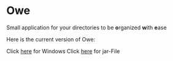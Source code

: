 # Owe
Small application for your directories to be **o**rganized **w**ith **e**ase


Here is the current version of Owe:

Click [here](https://drive.google.com/open?id=1UvVex-bH5qI4jI64XeNwX2AFlBKjzmEm) for Windows
Click [here](https://drive.google.com/open?id=1nmpje3LLSQcG3PkfRMiX48EhASxZOoBF) for jar-File
